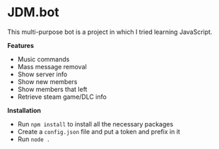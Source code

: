 # JDM.bot

This multi-purpose bot is a project in which I tried learning JavaScript. 

**Features**

* Music commands
* Mass message removal
* Show server info
* Show new members
* Show members that left
* Retrieve steam game/DLC info

**Installation**

* Run `npm install` to install all the necessary packages
* Create a `config.json` file and put a token and prefix in it
* Run `node .`

